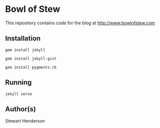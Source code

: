 # Bowl of Stew

This repository contains code for the blog at http://www.bowlofstew.com

## Installation

  `gem install jekyll`

  `gem install jekyll-gist`

  `gem install pygments.rb`

## Running

  `jekyll serve`

## Author(s)

Stewart Henderson